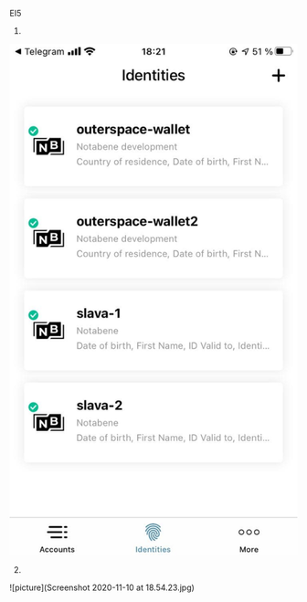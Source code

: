 EI5

1.
![picture](photo_2020-11-10_18-23-29.jpg)

2.
![picture](Screenshot 2020-11-10 at 18.54.23.jpg)
